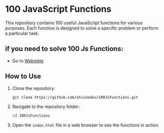# 100 JavaScript Functions

This repository contains 100 useful JavaScript functions for various purposes. Each function is designed to solve a specific problem or perform a particular task. 

## if you need to solve 100 Js Functions:
- Go to [Websiete](https://www.100jsfunctions.com)

## How to Use

1. Clone the repository:
    ```bash
    git clone https://github.com/shiinedev/100JsFunctions.git
    ```
2. Navigate to the repository folder:
    ```bash
    cd 100JsFunctions
    ```
3. Open the `index.html` file in a web browser to see the functions in action.





